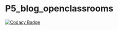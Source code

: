 # P5_blog_openclassrooms

[![Codacy Badge](https://api.codacy.com/project/badge/Grade/5a86828f8a5545bc9d4c2818a2e00686)](https://app.codacy.com/gh/dinasty-serv/P5_blog_openclassrooms?utm_source=github.com&utm_medium=referral&utm_content=dinasty-serv/P5_blog_openclassrooms&utm_campaign=Badge_Grade)